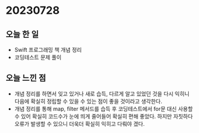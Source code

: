 # 20230728
## 오늘 한 일
- Swift 프로그래밍 책 개념 정리
- 코딩테스트 문제 풀이

## 오늘 느낀 점
- 개념 정리를 하면서 잊고 있거나 새로 습득, 다르게 알고 있었던 것을 다시 익히니 다음에 확실히 정립할 수 있을 수 있는 점이 좋을 것이라고 생각한다.
- 개념 정리를 통해 map, filter 메서드를 습득 후 코딩테스트에서 for문 대신 사용할 수 있어 확실히 코드수가 눈에 띄게 줄어들어 확실히 편해 좋았다. 하지만 자칫하다 오류가 발생할 수 있으니 더욱더 확실히 익히고 다뤄야 겠다.
